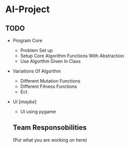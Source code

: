# AI-Project

## TODO
- Program Core  
  - Problem Set up  
  - Setup Core Algorithm Functions With Abstraction 
  - Use Algorthm Given In Class  
- Variations Of Algorthm
  - Different Mutation Functions
  - Different Fitness Functions
  - Ect.
- UI [*maybe*]
  - UI using pygame
  
  ## Team Responsobilities
  (Put what you are working on here)  
  
  
